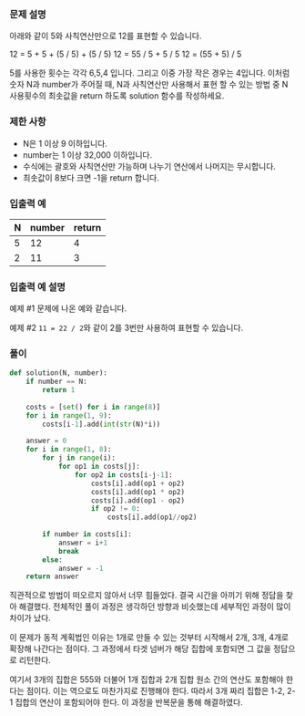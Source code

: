 ### 문제 설명

아래와 같이 5와 사칙연산만으로 12를 표현할 수 있습니다.

12 = 5 + 5 + (5 / 5) + (5 / 5)
12 = 55 / 5 + 5 / 5
12 = (55 + 5) / 5

5를 사용한 횟수는 각각 6,5,4 입니다. 그리고 이중 가장 작은 경우는 4입니다.
이처럼 숫자 N과 number가 주어질 때, N과 사칙연산만 사용해서 표현 할 수 있는 방법 중 N 사용횟수의 최솟값을 return 하도록 solution 함수를 작성하세요.



### 제한 사항

- N은 1 이상 9 이하입니다.
- number는 1 이상 32,000 이하입니다.
- 수식에는 괄호와 사칙연산만 가능하며 나누기 연산에서 나머지는 무시합니다.
- 최솟값이 8보다 크면 -1을 return 합니다.



### 입출력 예

| N    | number | return |
| ---- | ------ | ------ |
| 5    | 12     | 4      |
| 2    | 11     | 3      |



### 입출력 예 설명

예제 #1
문제에 나온 예와 같습니다.

예제 #2
`11 = 22 / 2`와 같이 2를 3번만 사용하여 표현할 수 있습니다.



### 풀이

```python
def solution(N, number):
    if number == N:
        return 1
    
    costs = [set() for i in range(8)]
    for i in range(1, 9):
        costs[i-1].add(int(str(N)*i))
    
    answer = 0
    for i in range(1, 8):
        for j in range(i):
            for op1 in costs[j]:
                for op2 in costs[i-j-1]:
                    costs[i].add(op1 + op2)
                    costs[i].add(op1 * op2)
                    costs[i].add(op1 - op2)
                    if op2 != 0:
                        costs[i].add(op1//op2)
                        
        if number in costs[i]:
            answer = i+1
            break
        else:
            answer = -1
    return answer
```

직관적으로 방법이 떠오르지 않아서 너무 힘들었다. 결국 시간을 아끼기 위해 정답을 찾아 해결했다. 전체적인 풀이 과정은 생각하던 방향과 비슷했는데 세부적인 과정이 많이 차이가 났다.

이 문제가 동적 계획법인 이유는 1개로 만들 수 있는 것부터 시작해서 2개, 3개, 4개로 확장해 나간다는 점이다. 그 과정에서 타겟 넘버가 해당 집합에 포함되면 그 값을 정답으로 리턴한다.

여기서 3개의 집합은 555와 더불어 1개 집합과 2개 집합 원소 간의 연산도 포함해야 한다는 점이다. 이는 역으로도 마찬가지로 진행해야 한다. 따라서 3개 짜리 집합은 1-2, 2-1 집합의 연산이 포함되어야 한다. 이 과정을 반복문을 통해 해결하였다.

